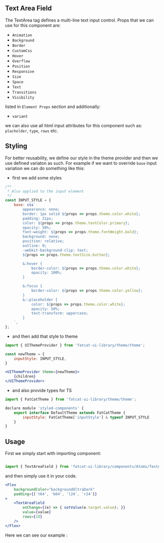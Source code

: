 <br />

## Text Area Field
The TextArea tag defines a multi-line text input control. Props that we can use for this component are:

- `Animation`
- `Background`
- `Border`
- `CustomCss`
- `Hover`
- `Overflow`
- `Position`
- `Responsive`
- `Size`
- `Space`
- `Text`
- `Transitions`
- `Visibility`

listed in `Element Props` section and additionally:

- `variant`

we can also use all html input attributes for this component such as: `placholder`, `type`, `rows` etc.

## 	Styling

For better reusability, we define our style in the theme provider and then we use defined variaton as such. For example if we want to override `base` input variation we can do something like this:

- first we add some styles

```jsx
/**
 * Also applied to the input element
 */
const INPUT_STYLE = {
	base: css`
		appearance: none;
		border: 1px solid ${props => props.theme.color.white};
        padding: 21px;
        color: ${props => props.theme.textColor.primary};
		opacity: 50%;
        font-weight: ${props => props.theme.fontWeight.bold};
		background: none;
		position: relative;
		outline: 0;
		-webkit-background-clip: text;
		${props => props.theme.textSize.button};

		&:hover {
			border-color: ${props => props.theme.color.white};
            opacity: 100%;
		}

		&:focus {
			border-color: ${props => props.theme.color.yellow};
		}
		&::placeholder {
			color: ${props => props.theme.color.white};
			opacity: 50%;
			text-transform: uppercase;
		}
    `,
};
```

- and then add that style to theme


```jsx
import { UIThemeProvider } from 'fatcat-ui-library/theme/theme';

const newTheme = {
	inputStyle: INPUT_STYLE,
}

<UIThemeProvider theme={newTheme}>
	{children}
</UIThemeProvider>
```

- and also provide types for TS

```jsx
import { FatCatTheme } from 'fatcat-ui-library/theme/theme';

declare module 'styled-components' {
	export interface DefaultTheme extends FatCatTheme {
		inputStyle: FatCatTheme['inputStyle'] & typeof INPUT_STYLE
	}
}
```

## Usage 

First we simply start with importing component:

```jsx

import { TextAreaField } from 'fatcat-ui-library/components/Atoms/TextAreaField';

```

and then simply use it in your code.

```jsx
<Flex
	backgroundColor="backgroundUltraDark"
	padding={['t64', 'b64', 'l24', 'r24']}
>
	<TextAreaField 
		onChange={(e) => { setValue(e.target.value); }}
		value={value}
		rows={10}
	/>
</Flex>
```

Here we can see our example	:
